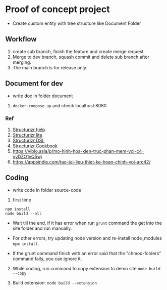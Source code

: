 # Proof of concept project
- Create custom entity with tree structure like Document Folder

## Workflow
1. create sub branch, finish the feature and create merge request
2. Merge to dev branch, squash commit and delete sub branch after merging.
3. The main branch is for release only.

## Document for dev
- write doc in folder document

1. ` docker-compose up ` and check localhost:8080

### Ref

1. [Structurizr help](https://structurizr.com/help)
2. [Structurizr lite](https://structurizr.com/share/76352/documentation#overview)
3. [Structurizr DSL](https://github.com/structurizr/dsl/blob/master/docs/language-reference.md)
4. [Structurizr Cookbook](https://github.com/structurizr/dsl/tree/master/docs/cookbook)
5. https://viblo.asia/p/mo-hinh-hoa-kien-truc-phan-mem-voi-c4-vyDZO1vQ5wj
6. https://appsindie.com/tao-tai-lieu-thiet-ke-hoan-chinh-voi-arc42/

## Coding
- write code in folder source-code

1. first time

```
npm install
node build --all
```

- Wait till the end, if it has error when run ` grunt ` command the get into the site folder and run manually.
- For other errors, try updating node version and re-install node_modules ` npm install `.

- If the grunt command finish with an error said that the "chmod-folders" command fails, you can ignore it.

2. While coding, run command to copy extension to demo site
` node build --copy `

3. Build extension: ` node build --extension `